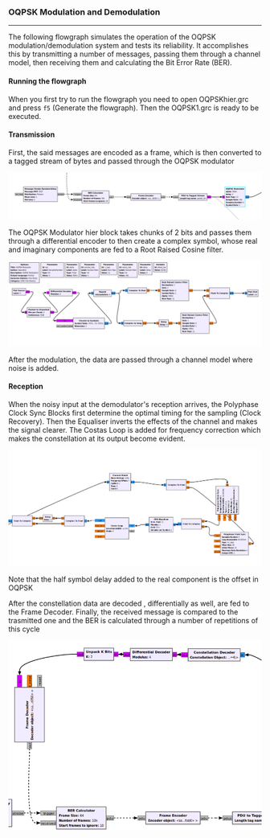 ### OQPSK Modulation and Demodulation
---
The following flowgraph simulates the operation of the OQPSK modulation/demodulation system and tests its reliability.
It accomplishes this by transmitting a number of messages, passing them through a channel model, then receiving them 
and calculating the Bit Error Rate (BER).

#### Running the flowgraph

When you first try to run the flowgraph you need to open OQPSKhier.grc and press `f5` (Generate the flowgraph).
Then the OQPSK1.grc is ready to be executed.

#### Transmission

First, the said messages are encoded as a frame, which is then converted to a tagged stream of bytes and passed through
the OQPSK modulator

![Frame Generation and Modulation](./media/Transmission.png "Frame Generation and Modulation")

The OQPSK Modulator hier block takes chunks of 2 bits and passes them through a differential encoder to then create a complex symbol,
whose real and imaginary components are fed to a Root Raised Cosine filter.

![OQPSK Modulation](./media/OQPSKhier.png "OQPSK Modulation")

After the modulation, the data are passed through a channel model where noise is added.

#### Reception

When the noisy input at the demodulator's reception arrives, the Polyphase Clock Sync Blocks first
determine the optimal timing for the sampling (Clock Recovery). Then the Equaliser inverts the
effects of the channel and makes the signal clearer. The Costas Loop is added for frequency correction
which makes the constellation at its output become evident.

![OQPSK Demodulation](./media/Demodulation.png "OQPSK Demodulation")

Note that the half symbol delay added to the real component is the offset in OQPSK

After the constellation data are decoded , differentially as well, are fed to the Frame Decoder.
Finally, the received message is compared to the trasmitted one and the BER is calculated through
a number of repetitions of this cycle

![Decoding and BER Calculation](./media/BER.png "Decoding and BER Calculation")

